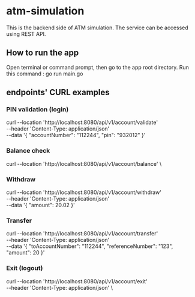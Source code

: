 # atm-simulation

This is the backend side of ATM simulation.
The service can be accessed using REST API.

## How to run the app
Open terminal or command prompt, then go to the app root directory.
Run this command : go run main.go

## endpoints' CURL examples
### PIN validation (login)
curl --location 'http://localhost:8080/api/v1/account/validate' \
--header 'Content-Type: application/json' \
--data '{
    "accountNumber": "112244",
    "pin": "932012"
}'

### Balance check
curl --location 'http://localhost:8080/api/v1/account/balance' \

### Withdraw
curl --location 'http://localhost:8080/api/v1/account/withdraw' \
--header 'Content-Type: application/json' \
--data '{
    "amount": 20.02
}'

### Transfer
curl --location 'http://localhost:8080/api/v1/account/transfer' \
--header 'Content-Type: application/json' \
--data '{
    "toAccountNumber": "112244",
    "referenceNumber": "123",
    "amount": 20
}'

### Exit (logout)
curl --location 'http://localhost:8080/api/v1/account/exit' \
--header 'Content-Type: application/json' \

